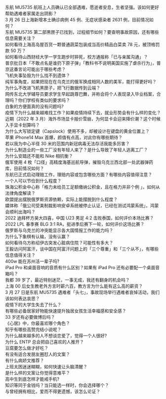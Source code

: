 东航 MU5735 航班上人员确认已全部遇难，愿逝者安息，生者坚强。该如何更好帮助遇难者家属走出阴影？  
3 月 26 日上海新增本土确诊病例 45 例、无症状感染者 2631 例，目前情况如何？  
东航 MU5735 第二部黑匣子已找到，过程细节如何？要查明事故原因，还有哪些信息需要关注？  
如何看待上海高岛屋百货一颗普通蔬菜包装成当高价精品白菜卖 78 元，被顶格罚款 50 万？  
如何看待山西财经大学一学生跑步时猝死，校方通报称「已与亲属沟通」？  
普京批日本「不敢点名是谁扔下原子弹」「教科书不说明美国实施了虐杀行为」，普京这番言论可能出于哪些考虑？  
飞机失事坠毁为什么找不到遗体？  
纯军事角度，如果把现在在乌克兰的俄军换成相同人数的美军，能打得更好吗？  
为什么不改进飞机黑匣子，把飞行数据传到云端？  
网传东北大学辅导员要求学生早起跳尊巴舞，并称会将个人表现录入毕业档案，合理吗？你们学校有类似的要求吗？  
白象的方便面真的没有问题吗?  
疫情下为什么越来越难找工作？如果疫情持续下去，就业形势会有什么样的变化？  
近期（2022 年 3 月）海外市场显卡报价雪崩，为何显卡会迎来降价潮？这个时候入手显卡划算吗？  
为什么大写锁定键（Capslock）使用不多，却被设计在键盘的黄金位置上？  
苹果 iPhone14 Max 首爆，颜值有点高，对此你有哪些期待？  
若以我为中心半径 30 米的范围内新冠病毒无法存活我能多厉害？  
为什么制造业的一些工厂没有年轻人来了？是什么导致了年轻人逃离工厂？  
为什么安踏还不能和 Nike 相抗衡？  
俄军使用 4 枚「口径」高精度海基巡航导弹，摧毁乌克兰西北部一处武器弹药库，目前情况如何？  
东航已正式启动理赔工作，理赔内容或包含哪些方面？有哪些内容值得注意？  
一个人可以节俭到什么程度？  
珠海公积金中心称「格力未给员工足额缴纳公积金，且在格力并非个例 」，如何从法律角度解读？  
欧盟提出摆脱俄罗斯资源依赖，实际上能摆脱到什么程度？  
媒体称「俄公司受美制裁影响安卓系统被停止认证，已经在测试鸿蒙系统」，鸿蒙会顺利出海吗？  
2022 迪拜杯方昊大四喜，中国 U23  男足 4:2 击败泰国，如何评价本场比赛？  
2022 LPL 春季赛 BLG 3:1 RA，挺进季后赛下一轮，如何评价这场比赛？  
俄罗斯与乌克兰的冲突能显示各大国情报工作的能力吗？  
为什么下象棋有认输，没有认赢？  
如何看待乌方称绍伊古突发心脏病住院？可能性有多大？  
王毅访问阿富汗，谈中国在阿富汗问题上的「三个尊重」和「三个从不」，有哪些信息值得关注？  
400w 能在苏州活一辈子吗?  
iPad Pro 和桌面音响的音质有什么区别？如果有 iPad Pro 还有必要配一个桌面音箱吗？  
我都 39 岁了，最近特别迷茫，一事无成，我还有翻身的机会吗？  
上海 00 后女生教老外方言时薪六百，教方言为什么能有这么高的薪资？  
3 月 27 日是东航 MU5735 遇难者「头七」，事故现场举行遇难者哀悼活动，我们该如何表达哀思？  
疫情下的大学生失去了什么？  
有哪些必备居家好物能快速提升独居女孩生活幸福感和安全感？  
33 岁还有必要做博后吗？  
《心居》中，你最喜欢哪个角色？  
知乎有哪些高赞完结小说呢？  
为什么越来越多的人不想谈恋爱了，觉得一个人很好?  
为什么 ENTP 总会把自己喜欢的人推开？  
豆腐要怎么做才好吃？  
有没有适合发朋友圈怼人的文案？  
有什么病娇文推荐？  
上班太困迷迷糊糊，如何快速让头脑清醒？  
是什么样的文案让你觉得意难平？  
高中生到底怎样才能戒手机?  
知识等同于金钱吗？当只能选一样时，你会选择哪个？  
与曾经拥有相比，爱而不得更遗憾，该怎么论证？  
